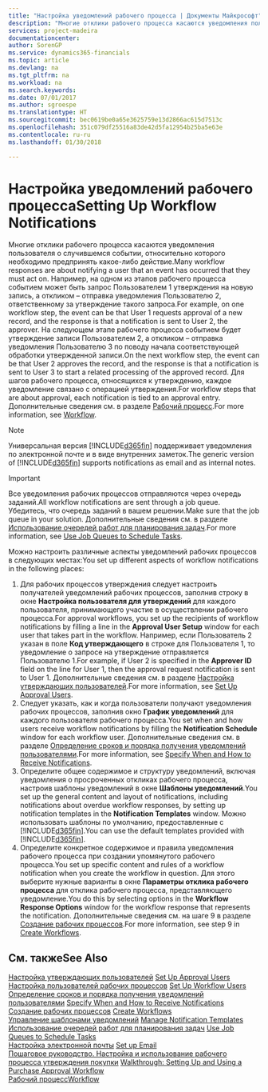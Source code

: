 ```yaml
---
title: "Настройка уведомлений рабочего процесса | Документы Майкрософт"
description: "Многие отклики рабочего процесса касаются уведомления пользователя о случившемся событии, относительно которого необходимо предпринять какое-либо действие. Например, на одном из этапов рабочего процесса событием может быть запрос Пользователем 1 утверждения на новую запись, а откликом – отправка уведомления Пользователю 2, ответственному за утверждение такого запроса. На следующем этапе рабочего процесса событием будет утверждение записи Пользователем 2, а откликом – отправка уведомления Пользователю 3 по поводу начала соответствующей обработки утвержденной записи. Для шагов рабочего процесса, относящихся к утверждению, каждое уведомление связано с операцией утверждения."
services: project-madeira
documentationcenter: 
author: SorenGP
ms.service: dynamics365-financials
ms.topic: article
ms.devlang: na
ms.tgt_pltfrm: na
ms.workload: na
ms.search.keywords: 
ms.date: 07/01/2017
ms.author: sgroespe
ms.translationtype: HT
ms.sourcegitcommit: bec0619be0a65e3625759e13d2866ac615d7513c
ms.openlocfilehash: 351c079df25516a83de42d5fa12954b25ba5e63e
ms.contentlocale: ru-ru
ms.lasthandoff: 01/30/2018

---
```

# <a name="setting-up-workflow-notifications"></a><span data-ttu-id="f5213-106">Настройка уведомлений рабочего процесса</span><span class="sxs-lookup"><span data-stu-id="f5213-106">Setting Up Workflow Notifications</span></span>
<span data-ttu-id="f5213-107">Многие отклики рабочего процесса касаются уведомления пользователя о случившемся событии, относительно которого необходимо предпринять какое-либо действие.</span><span class="sxs-lookup"><span data-stu-id="f5213-107">Many workflow responses are about notifying a user that an event has occurred that they must act on.</span></span> <span data-ttu-id="f5213-108">Например, на одном из этапов рабочего процесса событием может быть запрос Пользователем 1 утверждения на новую запись, а откликом – отправка уведомления Пользователю 2, ответственному за утверждение такого запроса.</span><span class="sxs-lookup"><span data-stu-id="f5213-108">For example, on one workflow step, the event can be that User 1 requests approval of a new record, and the response is that a notification is sent to User 2, the approver.</span></span> <span data-ttu-id="f5213-109">На следующем этапе рабочего процесса событием будет утверждение записи Пользователем 2, а откликом – отправка уведомления Пользователю 3 по поводу начала соответствующей обработки утвержденной записи.</span><span class="sxs-lookup"><span data-stu-id="f5213-109">On the next workflow step, the event can be that User 2 approves the record, and the response is that a notification is sent to User 3 to start a related processing of the approved record.</span></span> <span data-ttu-id="f5213-110">Для шагов рабочего процесса, относящихся к утверждению, каждое уведомление связано с операцией утверждения.</span><span class="sxs-lookup"><span data-stu-id="f5213-110">For workflow steps that are about approval, each notification is tied to an approval entry.</span></span> <span data-ttu-id="f5213-111">Дополнительные сведения см. в разделе [Рабочий процесс](across-workflow.md).</span><span class="sxs-lookup"><span data-stu-id="f5213-111">For more information, see [Workflow](across-workflow.md).</span></span>  

> [!NOTE]  
>  <span data-ttu-id="f5213-112">Универсальная версия [!INCLUDE[d365fin](includes/d365fin_md.md)] поддерживает уведомления по электронной почте и в виде внутренних заметок.</span><span class="sxs-lookup"><span data-stu-id="f5213-112">The generic version of [!INCLUDE[d365fin](includes/d365fin_md.md)] supports notifications as email and as internal notes.</span></span>  

> [!IMPORTANT]  
>  <span data-ttu-id="f5213-113">Все уведомления рабочих процессов отправляются через очередь заданий.</span><span class="sxs-lookup"><span data-stu-id="f5213-113">All workflow notifications are sent through a job queue.</span></span> <span data-ttu-id="f5213-114">Убедитесь, что очередь заданий в вашем решении.</span><span class="sxs-lookup"><span data-stu-id="f5213-114">Make sure that the job queue in your solution.</span></span> <span data-ttu-id="f5213-115">Дополнительные сведения см. в разделе [Использование очередей работ для планирования задач](admin-job-queues-schedule-tasks.md).</span><span class="sxs-lookup"><span data-stu-id="f5213-115">For more information, see [Use Job Queues to Schedule Tasks](admin-job-queues-schedule-tasks.md).</span></span>

<span data-ttu-id="f5213-116">Можно настроить различные аспекты уведомлений рабочих процессов в следующих местах:</span><span class="sxs-lookup"><span data-stu-id="f5213-116">You set up different aspects of workflow notifications in the following places:</span></span>  

1.  <span data-ttu-id="f5213-117">Для рабочих процессов утверждения следует настроить получателей уведомлений рабочих процессов, заполнив строку в окне **Настройка пользователя для утверждений** для каждого пользователя, принимающего участие в осуществлении рабочего процесса.</span><span class="sxs-lookup"><span data-stu-id="f5213-117">For approval workflows, you set up the recipients of workflow notifications by filling a line in the **Approval User Setup** window for each user that takes part in the workflow.</span></span> <span data-ttu-id="f5213-118">Например, если Пользователь 2 указан в поле **Код утверждающего** в строке для Пользователя 1, то уведомление о запросе на утверждение отправляется Пользователю 1.</span><span class="sxs-lookup"><span data-stu-id="f5213-118">For example, if User 2 is specified in the **Approver ID** field on the line for User 1, then the approval request notification is sent to User 1.</span></span> <span data-ttu-id="f5213-119">Дополнительные сведения см. в разделе [Настройка утверждающих пользователей](across-how-to-set-up-approval-users.md).</span><span class="sxs-lookup"><span data-stu-id="f5213-119">For more information, see [Set Up Approval Users](across-how-to-set-up-approval-users.md).</span></span>  
2.  <span data-ttu-id="f5213-120">Следует указать, как и когда пользователи получают уведомления рабочих процессов, заполнив окно **График уведомлений** для каждого пользователя рабочего процесса.</span><span class="sxs-lookup"><span data-stu-id="f5213-120">You set when and how users receive workflow notifications by filling the **Notification Schedule** window for each workflow user.</span></span> <span data-ttu-id="f5213-121">Дополнительные сведения см. в разделе [Определение сроков и порядка получения уведомлений пользователями](across-how-to-specify-when-and-how-to-receive-notifications.md).</span><span class="sxs-lookup"><span data-stu-id="f5213-121">For more information, see [Specify When and How to Receive Notifications](across-how-to-specify-when-and-how-to-receive-notifications.md).</span></span>  
3.  <span data-ttu-id="f5213-122">Определите общее содержимое и структуру уведомлений, включая уведомления о просроченных откликах рабочего процесса, настроив шаблоны уведомлений в окне **Шаблоны уведомлений**.</span><span class="sxs-lookup"><span data-stu-id="f5213-122">You set up the general content and layout of notifications, including notifications about overdue workflow responses, by setting up notification templates in the **Notification Templates** window.</span></span> <span data-ttu-id="f5213-123">Можно использовать шаблоны по умолчанию, предоставленные с [!INCLUDE[d365fin](includes/d365fin_md.md)].</span><span class="sxs-lookup"><span data-stu-id="f5213-123">You can use the default templates provided with [!INCLUDE[d365fin](includes/d365fin_md.md)].</span></span>  
4.  <span data-ttu-id="f5213-124">Определите конкретное содержимое и правила уведомления рабочего процесса при создании упомянутого рабочего процесса.</span><span class="sxs-lookup"><span data-stu-id="f5213-124">You set up specific content and rules of a workflow notification when you create the workflow in question.</span></span> <span data-ttu-id="f5213-125">Для этого выберите нужные варианты в окне **Параметры отклика рабочего процесса** для отклика рабочего процесса, представляющего уведомление.</span><span class="sxs-lookup"><span data-stu-id="f5213-125">You do this by selecting options in the **Workflow Response Options** window for the workflow response that represents the notification.</span></span> <span data-ttu-id="f5213-126">Дополнительные сведения см. на шаге 9 в разделе [Создание рабочих процессов](across-how-to-create-workflows.md).</span><span class="sxs-lookup"><span data-stu-id="f5213-126">For more information, see step 9 in [Create Workflows](across-how-to-create-workflows.md).</span></span>  

## <a name="see-also"></a><span data-ttu-id="f5213-127">См. также</span><span class="sxs-lookup"><span data-stu-id="f5213-127">See Also</span></span>  
 <span data-ttu-id="f5213-128">[Настройка утверждающих пользователей](across-how-to-set-up-approval-users.md) </span><span class="sxs-lookup"><span data-stu-id="f5213-128">[Set Up Approval Users](across-how-to-set-up-approval-users.md) </span></span>  
 <span data-ttu-id="f5213-129">[Настройка пользователей рабочих процессов](across-how-to-set-up-workflow-users.md) </span><span class="sxs-lookup"><span data-stu-id="f5213-129">[Set Up Workflow Users](across-how-to-set-up-workflow-users.md) </span></span>  
 <span data-ttu-id="f5213-130">[Определение сроков и порядка получения уведомлений пользователями](across-how-to-specify-when-and-how-to-receive-notifications.md) </span><span class="sxs-lookup"><span data-stu-id="f5213-130">[Specify When and How to Receive Notifications](across-how-to-specify-when-and-how-to-receive-notifications.md) </span></span>  
 <span data-ttu-id="f5213-131">[Создание рабочих процессов](across-how-to-create-workflows.md) </span><span class="sxs-lookup"><span data-stu-id="f5213-131">[Create Workflows](across-how-to-create-workflows.md) </span></span>  
 <span data-ttu-id="f5213-132">[Управление шаблонами уведомлений](across-how-to-manage-notification-templates.md) </span><span class="sxs-lookup"><span data-stu-id="f5213-132">[Manage Notification Templates](across-how-to-manage-notification-templates.md) </span></span>  
 <span data-ttu-id="f5213-133">[Использование очередей работ для планирования задач](admin-job-queues-schedule-tasks.md) </span><span class="sxs-lookup"><span data-stu-id="f5213-133">[Use Job Queues to Schedule Tasks](admin-job-queues-schedule-tasks.md) </span></span>  
 <span data-ttu-id="f5213-134">[Настройка электронной почты](madeira-how-setup-email.md) </span><span class="sxs-lookup"><span data-stu-id="f5213-134">[Set up Email](madeira-how-setup-email.md) </span></span>  
 <span data-ttu-id="f5213-135">[Пошаговое руководство. Настройка и использование рабочего процесса утверждения покупки](walkthrough-setting-up-and-using-a-purchase-approval-workflow.md) </span><span class="sxs-lookup"><span data-stu-id="f5213-135">[Walkthrough: Setting Up and Using a Purchase Approval Workflow](walkthrough-setting-up-and-using-a-purchase-approval-workflow.md) </span></span>  
 [<span data-ttu-id="f5213-136">Рабочий процесс</span><span class="sxs-lookup"><span data-stu-id="f5213-136">Workflow</span></span>](across-workflow.md)   

